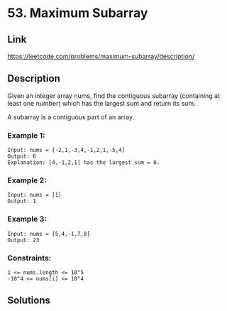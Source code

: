 # 53. Maximum Subarray

## Link
https://leetcode.com/problems/maximum-subarray/description/

## Description

Given an integer array nums, find the contiguous subarray (containing at least one number) which has the largest sum and return its sum.

A subarray is a contiguous part of an array.

### Example 1:
```
Input: nums = [-2,1,-3,4,-1,2,1,-5,4]
Output: 6
Explanation: [4,-1,2,1] has the largest sum = 6.
```

### Example 2:
```
Input: nums = [1]
Output: 1
```

### Example 3:
```
Input: nums = [5,4,-1,7,8]
Output: 23
```
 
### Constraints:
```
1 <= nums.length <= 10^5
-10^4 <= nums[i] <= 10^4
```

## Solutions
